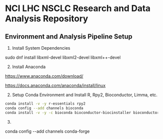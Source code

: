 # NCI LHC NSCLC Research and Data Analysis Repository

## Environment and Analysis Pipeline Setup

1. Install System Dependencies

sudo dnf install libxml-devel libxml2-devel libxml++-devel

2. Install Anaconda

https://www.anaconda.com/download/

https://docs.anaconda.com/anaconda/install/linux

2. Setup Conda Environment and Install R, Rpy2, Bioconductor, Limma, etc.

```bash
conda install -v -y r-essentials rpy2
conda config --add channels bioconda
conda install -v -y -c bioconda bioconductor-biocinstaller bioconductor-biobase bioconductor-simpleaffy bioconductor-limma
```

3.

conda config --add channels conda-forge
